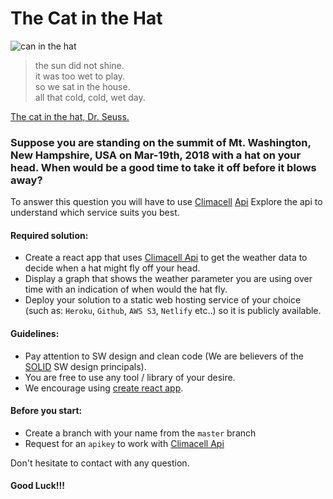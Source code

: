 # The Cat in the Hat

![can in the hat
](https://s1.piq.land/2016/03/08/j5dS33FDOWBd1Xor61JwCaL7_400x400.png)

> the sun did not shine.  
> it was too wet to play.  
> so we sat in the house.   
> all that cold, cold, wet day.  

[The cat in the hat, Dr. Seuss.](http://paulandlizdavies.com/poems/cat.htm)

### Suppose you are standing on the summit of Mt. Washington, New Hampshire, USA on Mar-19th, 2018 with a hat on your head. When would be a good time to take it off before it blows away?

To answer this question you will have to use [Climacell](https://climacell.co) [Api](https://developer.climacell.co/docs)
Explore the api to understand which service suits you best.

#### Required solution:
* Create a react app that uses [Climacell Api](https://developer.climacell.co/docs) to get the weather data to decide when a hat might fly off your head.
* Display a graph that shows the weather parameter you are using over time with an indication of when would the hat fly.
* Deploy your solution to a static web hosting service of your choice (such as: `Heroku`, `Github`, `AWS S3`, `Netlify` etc..) so it is publicly available.

#### Guidelines:
* Pay attention to SW design and clean code (We are believers of the [SOLID](https://en.wikipedia.org/wiki/SOLID) SW design principals).
* You are free to use any tool / library of your desire.
* We encourage using [create react app](https://github.com/facebook/create-react-app?files=1).

#### Before you start:
* Create a branch with your name from the `master` branch
* Request for an `apikey` to work with [Climacell Api](https://developer.climacell.co/docs)


Don't hesitate to contact with any question.
#### Good Luck!!!
